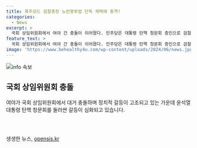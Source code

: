 ```yaml
---
title: 폭주모드 검찰총장 노란봉투법 단독 채택에 충격!
categories:
  - News
excerpt: >
  국회 상임위원회에서 여야 간 충돌이 이어졌다. 민주당은 대통령 탄핵 청문회 증인으로 검찰총장과 대통령실 비서실장 등 6명을 채택했고, 야당은 일방적 진행에 반발하며 퇴장했다. 노란봉투법과 방송통신위원장 후보자 청문회 등 현안을 동시다발적으로 처리하려는 여당으로 인해 정국 상황은 더욱 얼어붙었다. 여야는 각 위원회에서 대립이 이어졌으며, 여야 간 세제 개편 논의에서도 갈등이 빚어졌다. 이와 관련해 여야 원내대표가 회동했으나 결론에 이르지 못했다. (150자)
feature_text: >
  국회 상임위원회에서 여야 간 충돌이 이어졌다. 민주당은 대통령 탄핵 청문회 증인으로 검찰총장과 대통령실 비서실장 등 6명을 채택했고, 야당은 일방적 진행에 반발하며 퇴장했다. 노란봉투법과 방송통신위원장 후보자 청문회 등 현안을 동시다발적으로 처리하려는 여당으로 인해 정국 상황은 더욱 얼어붙었다. 여야는 각 위원회에서 대립이 이어졌으며, 여야 간 세제 개편 논의에서도 갈등이 빚어졌다. 이와 관련해 여야 원내대표가 회동했으나 결론에 이르지 못했다. (150자)
image: 'https://www.behealthy4u.com/wp-content/uploads/2024/06/news.jpg'
---
```


<p><img src="https://www.behealthy4u.com/wp-content/uploads/2024/06/news.jpg" alt="info 속보" /></p>

<h2 data-ke-size="size26">국회 상임위원회 충돌</h2>

<p data-ke-size="size16">여야가 국회 상임위원회에서 대거 충돌하며 정치적 갈등이 고조되고 있는 가운데 윤석열 대통령 탄핵 청문회를 둘러싼 갈등이 심화되고 있습니다.</p>

<h3>&nbsp;</h3>
생생한 뉴스, <a href="https://opensis.kr" rel="dofollow">opensis.kr</a>


